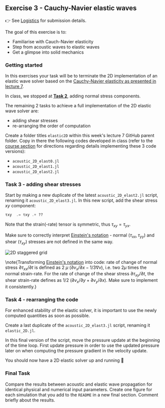 <!--This file was generated, do not modify it.-->
## Exercise 3 - **Cauchy-Navier elastic waves**

👉 See [Logistics](/logistics/#submission) for submission details.

The goal of this exercise is to:
- Familiarise with Cauch-Navier elasticity
- Step from acoustic waves to elastic waves
- Get a glimpse into solid mechanics

### Getting started

In this exercises your task will be to terminate the 2D implementation of an elastic wave solver based on the [Cauchy-Navier elasticity as presented in lecture 7](#towards_stokes_flow_i_acoustic_to_elastic).

In class, we stopped at [**Task 2**](#task_2_-_adding_normal_stresses), adding normal stress components.

The remaining 2 tasks to achieve a full implementation of the 2D elastic wave solver are:
- adding shear stresses
- re-arranging the order of computation

Create a folder titles `elastic2D` within this week's lecture 7 GitHub parent folder. Copy in there the following codes developed in class (refer to the [course section](#towards_stokes_flow_i_acoustic_to_elastic) for directions regarding details implementing these 3 code versions):
- `acoustic_2D_elast0.jl`
- `acoustic_2D_elast1.jl`
- `acoustic_2D_elast2.jl`

### Task 3 - adding shear stresses

Start by making a new duplicate of the latest `acoustic_2D_elast2.jl` script, renaming it `acoustic_2D_elast3.jl`. In this new script, add the shear stress $xy$ component:
```julia
τxy  .= τxy .+ ??
```

Note that the strain(-rate) tensor is symmetric, thus $τ_{xy} = τ_{yx}$.

Make sure to correctly interpret [Einstein's notation](https://en.wikipedia.org/wiki/Einstein_notation) - normal $(τ_{xx}, τ_{yy})$ and shear $(τ_{xy})$ stresses are not defined in the same way.

![2D staggered grid](../assets/literate_figures/stagg_elast_ex7.png)

\note{Transforming [Einstein's notation](https://en.wikipedia.org/wiki/Einstein_notation) into code: rate of change of normal stress $∂τ_{xx}/∂t$ is defined as $2~μ~(∂v_x/∂x -1/3∇v)$, i.e. two $2μ$ times the normal strain-rate. For the rate of change of the shear stress $∂τ_{xy}/∂t$, the shear strain-rate defines as $1/2~(∂v_x/∂y + ∂v_y/∂x)$. Make sure to implement it consistently.}

### Task 4 - rearranging the code

For enhanced stability of the elastic solver, it is important to use the newly computed quantities as soon as possible.

Create a last duplicate of the `acoustic_2D_elast3.jl` script, renaming it `elastic_2D.jl`.

In this final version of the script, move the pressure update at the beginning of the time loop. First update pressure in order to use the updated pressure later on when computing the pressure gradient in the velocity update.

You should now have a 2D elastic solver up and running 🚀

### Final Task

Compare the results between acoustic and elastic wave propagation for identical physical and numerical input parameters. Create one figure for each simulation that you add to the `README` in a new final section. Comment briefly about the results.

